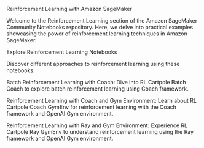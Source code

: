 Reinforcement Learning with Amazon SageMaker

Welcome to the Reinforcement Learning section of the Amazon SageMaker Community Notebooks repository. Here, we delve into practical examples showcasing the power of reinforcement learning techniques in Amazon SageMaker.

Explore Reinforcement Learning Notebooks

Discover different approaches to reinforcement learning using these notebooks:

Batch Reinforcement Learning with Coach: Dive into RL Cartpole Batch Coach to explore batch reinforcement learning using Coach framework.

Reinforcement Learning with Coach and Gym Environment: Learn about RL Cartpole Coach GymEnv for reinforcement learning with the Coach framework and OpenAI Gym environment.

Reinforcement Learning with Ray and Gym Environment: Experience RL Cartpole Ray GymEnv to understand reinforcement learning using the Ray framework and OpenAI Gym environment.
